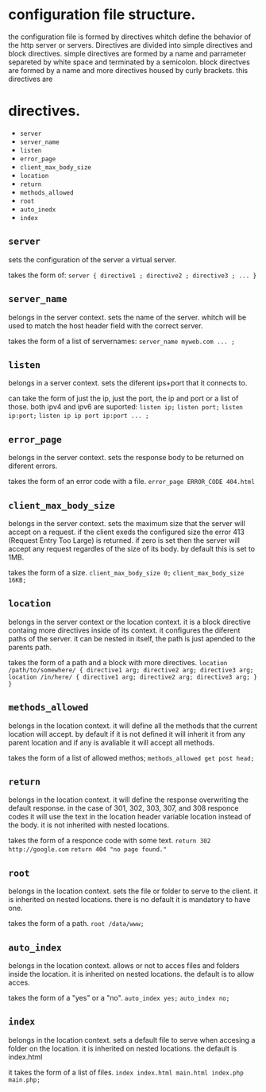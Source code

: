 # configuration file structure.

the configuration file is formed by directives whitch define the behavior of
the http server or servers. Directives are divided into simple directives and
block directives. simple directives are formed by a name and parrameter
separeted by white space and terminated by a semicolon. block directves are
formed by a name and more directives housed by curly brackets. this directives are 

# directives.

- `server`
- `server_name`
- `listen`
- `error_page`
- `client_max_body_size`
- `location`
- `return`
- `methods_allowed`
- `root`
- `auto_inedx`
- `index`

## `server`

sets the configuration of the server a virtual server.

takes the form of:
	`
		server
		{
			directive1 ;
			directive2 ;
			directive3 ;
			...
		}
	`

## `server_name`

belongs in the server context. sets the name of the server. whitch will be used
to match the host header field with the correct server.

takes the form of a list of servernames:
	`server_name myweb.com ... ;`

## `listen`

belongs in a server context. sets the diferent ips+port that it connects to.

can take the form of just the ip, just the port, the ip and port or a list
of those. both ipv4 and ipv6 are suported:
	`listen ip;`
	`listen port;`
	`listen ip:port;`
	`listen ip ip port ip:port ... ;`

## `error_page`

belongs in the server context. sets the response body to be returned on
diferent errors.

takes the form of an error code with a file.
	`error_page ERROR_CODE 404.html`

## `client_max_body_size`

belongs in the server context. sets the maximum size that the server will
accept on a request. if the client exeds the configured size the error 413 
(Request Entry Too Large) is returned. if zero is set then the server will
accept any request regardles of the size of its body. by default this is set
to 1MB.

takes the form of a size.
	`client_max_body_size 0;`
	`client_max_body_size 16KB;`

## `location`

belongs in the server context or the location context. it is a block directive
containg more directives inside of its context. it configures the diferent
paths of the server. it can be nested in itself, the path is just apended to
the parents path.

takes the form of a path and a block with more directives.
	`
		location /path/to/somewhere/
		{
			directive1 arg;
			directive2 arg;
			directive3 arg;
			location /in/here/
			{
				directive1 arg;
				directive2 arg;
				directive3 arg;
			}
		}
	`

## `methods_allowed`

belongs in the location context. it will define all the methods that the
current location will accept. by default if it is not defined it will inherit
it from any parent location and if any is avaliable it will accept all methods.

takes the form of a list of allowed methos;
	`methods_allowed get post head;`

## `return`

belongs in the location context. it will define the response overwriting the
default response. in the case of 301, 302, 303, 307, and 308 responce codes it
will use the text in the location header variable location instead of the body.
it is not inherited with nested locations.

takes the form of a responce code with some text.
	`return 302 http://google.com`
	`return 404 "no page found."`

## `root`

belongs in the location context. sets the file or folder to serve to the 
client. it is inherited on nested locations. there is no default it is
mandatory to have one.

takes the form of a path.
	`root /data/www;`

## `auto_index`

belongs in the location context. allows or not to acces files and folders
inside the location. it is inherited on nested locations. the default is to 
allow acces.

takes the form of a "yes" or a "no".
	`auto_index yes;`
	`auto_index no;`

## `index`

belongs in the location context. sets a default file to serve when accesing a 
folder on the location. it is inherited on nested locations. the default is index.html

it takes the form of a list of files.
	`index index.html main.html index.php main.php;`


